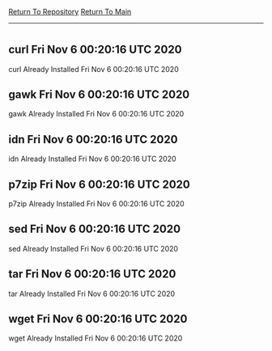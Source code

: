 [Return To Repository](https://github.com/deathbybandaid/piholeparser/)
[Return To Main](https://github.com/deathbybandaid/piholeparser/blob/master/RecentRunLogs/Mainlog.md)
____________________________________
# 
## curl Fri Nov  6 00:20:16 UTC 2020
curl Already Installed Fri Nov  6 00:20:16 UTC 2020
## gawk Fri Nov  6 00:20:16 UTC 2020
gawk Already Installed Fri Nov  6 00:20:16 UTC 2020
## idn Fri Nov  6 00:20:16 UTC 2020
idn Already Installed Fri Nov  6 00:20:16 UTC 2020
## p7zip Fri Nov  6 00:20:16 UTC 2020
p7zip Already Installed Fri Nov  6 00:20:16 UTC 2020
## sed Fri Nov  6 00:20:16 UTC 2020
sed Already Installed Fri Nov  6 00:20:16 UTC 2020
## tar Fri Nov  6 00:20:16 UTC 2020
tar Already Installed Fri Nov  6 00:20:16 UTC 2020
## wget Fri Nov  6 00:20:16 UTC 2020
wget Already Installed Fri Nov  6 00:20:16 UTC 2020
